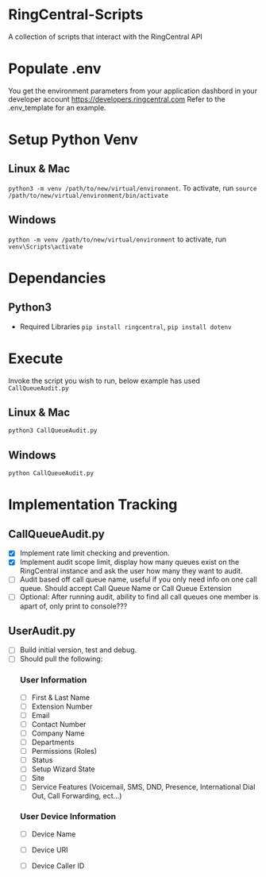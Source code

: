 # RingCentral-Scripts
A collection of scripts that interact with the RingCentral API

# Populate .env
You get the environment parameters from your
application dashbord in your developer account
https://developers.ringcentral.com
Refer to the .env_template for an example.

# Setup Python Venv
## Linux & Mac
`python3 -m venv /path/to/new/virtual/environment`.
To activate, run `source /path/to/new/virtual/environment/bin/activate`
## Windows
`python -m venv /path/to/new/virtual/environment`
to activate, run `venv\Scripts\activate`

# Dependancies 
## Python3 
- Required Libraries
	`pip install ringcentral`,
	`pip install dotenv`
# Execute
Invoke the script you wish to run, below example has used `CallQueueAudit.py`
## Linux & Mac
`python3 CallQueueAudit.py`

## Windows
`python CallQueueAudit.py`

# Implementation Tracking
## CallQueueAudit.py
- [x] Implement rate limit checking and prevention.
- [x] Implement audit scope limit, display how many queues exist on the RingCentral instance and ask the user how many they want to audit. 
- [ ] Audit based off call queue name, useful if you only need info on one call queue. Should accept Call Queue Name or Call Queue Extension
- [ ] Optional: After running audit, ability to find all call queues one member is apart of, only print to console???

## UserAudit.py
- [ ] Build initial version, test and debug.
- [ ] Should pull the following:
	### User Information
	- [ ] First & Last Name
	- [ ] Extension Number
	- [ ] Email
	- [ ] Contact Number
	- [ ] Company Name
	- [ ] Departments
	- [ ] Permissions (Roles)
	- [ ] Status
	- [ ] Setup Wizard State
	- [ ] Site
	- [ ] Service Features (Voicemail, SMS, DND, Presence, International Dial Out, Call Forwarding, ect...)
	### User Device Information
	- [ ] Device Name
	- [ ] Device URI
	- [ ] Device Caller ID


